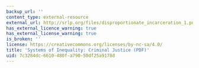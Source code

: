 ```yaml
---
backup_url: ''
content_type: external-resource
external_url: http://srlp.org/files/disproportionate_incarceration_1.pdf
has_external_licence_warning: true
has_external_license_warning: true
is_broken: ''
license: https://creativecommons.org/licenses/by-nc-sa/4.0/
title: 'Systems of Inequality: Criminal Justice (PDF)'
uid: 7c3284dc-6610-480f-a790-50df25a9178d
---
```

